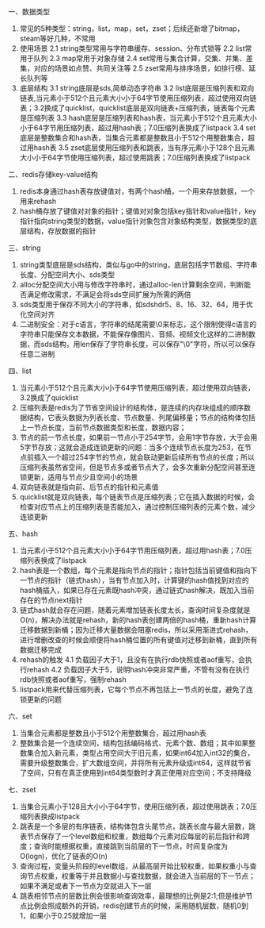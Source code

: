 一、数据类型
1. 常见的5种类型：string，list，map，set，zset；后续还新增了bitmap，steam等好几种，不常用
2. 使用场景
2.1 string类型常用与字符串缓存、session、分布式锁等
2.2 list常用于队列
2.3 map常用于对象存储
2.4 set常用与集合计算，交集、并集、差集，对应的场景如点赞、共同关注等
2.5 zset常用与排序场景，如排行榜、延长队列等
3. 底层结构
3.1 string底层是sds,简单动态字符串
3.2 list底层是压缩列表和双向链表,当元素小于512个且元素大小小于64字节使用压缩列表，超过使用双向链表；3.2换成了quicklist，quicklist底层是双向链表+压缩列表，链表每个元素是压缩列表
3.3 hash底层是压缩列表和hash表，当元素小于512个且元素大小小于64字节用压缩列表，超过用hash表；7.0压缩列表换成了listpack
3.4 set底层是整数集合和hash表，当集合元素都是整数且小于512个用整数集合，超过用hash表
3.5 zset底层使用压缩列表和跳表，当有序元素小于128个且元素大小小于64字节使用压缩列表，超过使用跳表；7.0压缩列表换成了listpack

二、redis存储key-value结构
1. redis本身通过hash表存放键值对，有两个hash桶，一个用来存放数据，一个用来rehash
2. hash桶存放了键值对对象的指针；键值对对象包括key指针和value指针，key指针指向string类型的数据，value指针对象包含对象结构类型，数据类型的底层结构，存放数据的指针

三、string
1. string类型底层是sds结构，类似与go中的string，底层包括字节数组、字符串长度、分配空间大小、sds类型
2. alloc分配空间大小用与修改字符串时，通过alloc-len计算剩余空间，判断能否满足修改需求，不满足会将sds空间扩展为所需的两倍
3. sds类型用于保存不同大小的字符串，如sdshdr5、8、16、32、64，用于优化空间对齐
4. 二进制安全：对于c语言，字符串的结尾需要\0来标志，这个限制使得c语言的字符串只能保存文本数据，不能保存像图片、音频、视频文化这样的二进制数据，而sds结构，用len保存了字符串长度，可以保存"\0"字符，所以可以保存任意二进制


四、list
1. 当元素小于512个且元素大小小于64字节使用压缩列表，超过使用双向链表，3.2换成了quicklist
2. 压缩列表是redis为了节省空间设计的结构体，是连续的内存块组成的顺序数据结构，它表头数据为列表长度、节点数量、列尾偏移量；节点的结构体包括上一节点长度，当前节点数据类型和长度，数据内容；
3. 节点的前一节点长度，如果前一节点小于254字节，会用1字节存放，大于会用5字节存放；这就会造成连锁更新的问题：当多个连续节点长度为253，在节点前插入一个超过254字节的节点，就会联动更新后续所有节点的长度；所以压缩列表虽然省空间，但是节点多或者节点大了，会多次重新分配空间甚至连锁更新，适用与节点少且空间小的场景
4. 双向链表就是指向前、后节点的指针和元素值
5. quicklist就是双向链表，每个链表节点是压缩列表；它在插入数据的时候，会检查对应节点上的压缩列表是否能加入，通过控制压缩列表的元素个数，减少连锁更新

五、hash
1. 当元素小于512个且元素大小小于64字节用压缩列表，超过用hash表；7.0压缩列表换成了listpack
2. hash表是一个数组，每个元素是指向节点的指针；指针包括当前键值和指向下一节点的指针（链式hash），当有节点加入时，计算键的hash值找到对应的hash桶插入，如果已存在元素既hash冲突，通过链式hash解决，既加入当前存在的节点next指针
3. 链式hash就会存在问题，随着元素增加链表长度太长，查询时间复杂度就是O(n)，解决办法就是rehash，新的hash表创建两倍的hash桶，重新hash计算迁移数据到新桶；因为迁移大量数据会阻塞redis，所以采用渐进式rehash，进行增删改查的时候会顺便将hash桶位置的所有键值对迁移到新桶，直到所有数据迁移完成
4. rehash的触发
4.1 负载因子大于1，且没有在执行rdb快照或者aof重写，会执行rehash
4.2 负载因子大于5，说明hash冲突非常严重，不管有没有在执行rdb快照或者aof重写，强制rehash
5. listpack用来代替压缩列表，它每个节点不再包括上一节点的长度，避免了连锁更新的问题

六、set
1. 当集合元素都是整数且小于512个用整数集合，超过用hash表
2. 整数集合是一个连续空间，结构包括编码格式、元素个数、数组；其中如果整数集合加入新元素，类型占用空间大于旧元素，如果int64加入int32的集合，需要升级整数集合，扩大数组空间，并将所有元素升级成int64，这样就节省了空间，只有在真正使用到int64类型数时才真正使用对应空间；不支持降级

七、zset
1. 当集合元素小于128且大小小于64字节，使用压缩列表，超过使用跳表；7.0压缩列表换成listpack
2. 跳表是一个多层的有序链表，结构体包含头尾节点，跳表长度与最大层数，跳表节点保存了一个level数组和权重，数组每个元素对应每层的前后指针和跨度；查询时能根据权重，直接跳到当前层的下一节点，时间复杂度为O(logn)，优化了链表的O(n)
3. 查询过程，变量头阶段的level数组，从最高层开始比较权重，如果权重小与查询节点权重，权重等于并且数据小与查找数据，就会进入当前层的下一节点；如果不满足或者下一节点为空就进入下一层
4. 跳表相邻节点的层数比例会很影响查询效率，最理想的比例是2:1;但是维护节点比例会照成额外的开销，redis创建节点的时候，采用随机层数，随机0到1，如果小于0.25就增加一层